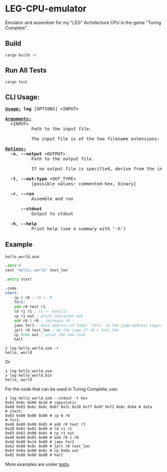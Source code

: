 LEG-CPU-emulator
===

Emulator and assembler for my "LEG" Architecture CPU in the game "Turing Complete".

## Build

```shell
cargo build -r
```

## Run All Tests

```shell
cargo test
```

## CLI Usage:
<pre><u style="text-decoration-style:solid"><b>Usage:</b></u> <b>leg</b> [OPTIONS] &lt;INPUT&gt;

<u style="text-decoration-style:solid"><b>Arguments:</b></u>
  &lt;INPUT&gt;
          Path to the input file.
          
          The input file is of the two filename extensions: .asm/.bin

<u style="text-decoration-style:solid"><b>Options:</b></u>
  <b>-o</b>, <b>--output</b> &lt;OUTPUT&gt;
          Path to the output file.
          
          If no output file is specified, derive from the input file.

  <b>-t</b>, <b>--out-type</b> &lt;OUT_TYPE&gt;
          [possible values: commented-hex, binary]

  <b>-r</b>, <b>--run</b>
          Assemble and run

      <b>--stdout</b>
          Output to stdout

  <b>-h</b>, <b>--help</b>
          Print help (see a summary with &apos;-h&apos;)
</pre>

## Example

`hello_world.asm`:
```asm
.data 0
text 'hello, world' text_len

.entry start

.code
start:
    cp 0 r0 ; r0 <- 0
    for1:
    add r0 text r1
    ld r1 r1 ; r1 <- text[i]
    cp r1 out ; print character out
    add r0 1 r0 ; increase r0
    jamv for1 ; move address of label 'for1' to the jump-address register
    jplt r0 text_len ; do the jump if r0 < text_len
    cp 0x0a out ; print the new-line
    halt
```

```console
❯ leg hello_world.asm -r
hello, world
```
Or
```console
❯ leg hello_world.asm
❯ leg hello_world.bin
hello, world
```
For the code that can be used in Turing Complete, use:
```console
❯ leg hello_world.asm --stdout -t hex
0x01 0x0c 0x00 0x10 # copystatic
0x68 0x65 0x6c 0x6c 0x6f 0x2c 0x20 0x77 0x6f 0x72 0x6c 0x64 # data
# start:
0x83 0x00 0x00 0x00 # cp 0 r0
# for1:
0x48 0x00 0x00 0x01 # add r0 text r1
0x28 0x01 0x01 0x00 # ld r1 r1
0x03 0x01 0x00 0x0c # cp r1 out
0x48 0x00 0x01 0x00 # add r0 1 r0
0x44 0x00 0x14 0x00 # jamv for1
0x62 0x00 0x0c 0x00 # jplt r0 text_len
0x83 0x0a 0x00 0x0c # cp 0x0a out
0x02 0x00 0x00 0x00 # halt
```

More examples are under [tests](https://github.com/bczhc/leg-cpu-emulator/tree/master/tests).